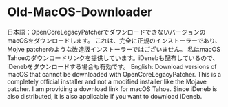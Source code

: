 # Old-MacOS-Downloader
日本語：OpenCoreLegacyPatcherでダウンロードできないバージョンのmacOSをダウンロードします。
これは、完全に正規のインストーラーであり、Mojve patcherのような改造版インストーラーではございません。
私はmacOS Tahoeのダウンロードリンクを提供しています。iDenebも配布しているので、iDenebをダウンロードする場合も有効です。
English: Download versions of macOS that cannot be downloaded with OpenCoreLegacyPatcher. This is a completely official installer and not a modified installer like the Mojave patcher. I am providing a download link for macOS Tahoe. Since iDeneb is also distributed, it is also applicable if you want to download iDeneb.
